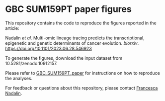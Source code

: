 # GBC SUM159PT paper figures

This repository contains the code to reproduce the figures reported in the article:

Nadalin *et al.* Multi-omic lineage tracing predicts the transcriptional, epigenetic and genetic determinants of cancer evolution. *biorxiv*. https://doi.org/10.1101/2023.06.28.546923

To generate the figures, download the input dataset from 10.5281/zenodo.10912157.

Please refer to [GBC\_SUM159PT_paper](https://github.com/fnadalin/GBC_SUM159PT_paper) for instructions on how to reproduce the analyses.

For feedback or questions about this repository, please contact [Francesca Nadalin](mailto:francesca@ebi.ac.uk). 
